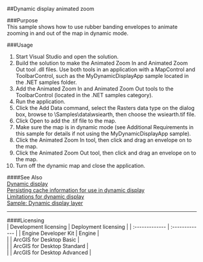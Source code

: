 ##Dynamic display animated zoom

###Purpose  
This sample shows how to use rubber banding envelopes to animate zooming in and out of the map in dynamic mode.  


###Usage
1. Start Visual Studio and open the solution.  
1. Build the solution to make the Animated Zoom In and Animated Zoom Out tool .dll files. Use both tools in an application with a MapControl and ToolbarControl, such as the MyDynamicDisplayApp sample located in the .NET samples folder.  
1. Add the Animated Zoom In and Animated Zoom Out tools to the ToolbarControl (located in the .NET samples category).  
1. Run the application.  
1. Click the Add Data command, select the Rasters data type on the dialog box, browse to <your ArcGIS developer kit install location>\Samples\data\wsiearth, then choose the wsiearth.tif file.  
1. Click Open to add the .tif file to the map.  
1. Make sure the map is in dynamic mode (see Additional Requirements in this sample for details if not using the MyDynamicDisplayApp sample).  
1. Click the Animated Zoom In tool, then click and drag an envelope on to the map.  
1. Click the Animated Zoom Out tool, then click and drag an envelope on to the map.  
1. Turn off the dynamic map and close the application.  







####See Also  
[Dynamic display](http://desktop.arcgis.com/search/?q=Dynamic%20display&p=0&language=en&product=arcobjects-sdk-dotnet&version=&n=15&collection=help)  
[Persisting cache information for use in dynamic display](http://desktop.arcgis.com/search/?q=Persisting%20cache%20information%20for%20use%20in%20dynamic%20display&p=0&language=en&product=arcobjects-sdk-dotnet&version=&n=15&collection=help)  
[Limitations for dynamic display](http://desktop.arcgis.com/search/?q=Limitations%20for%20dynamic%20display&p=0&language=en&product=arcobjects-sdk-dotnet&version=&n=15&collection=help)  
[Sample: Dynamic display layer](../../../Net/GraphicsPipeline/MyDynamicLayer)  


---------------------------------

####Licensing  
| Development licensing | Deployment licensing | 
| :------------- | :------------- | 
| Engine Developer Kit | Engine |  
|  | ArcGIS for Desktop Basic |  
|  | ArcGIS for Desktop Standard |  
|  | ArcGIS for Desktop Advanced |  


